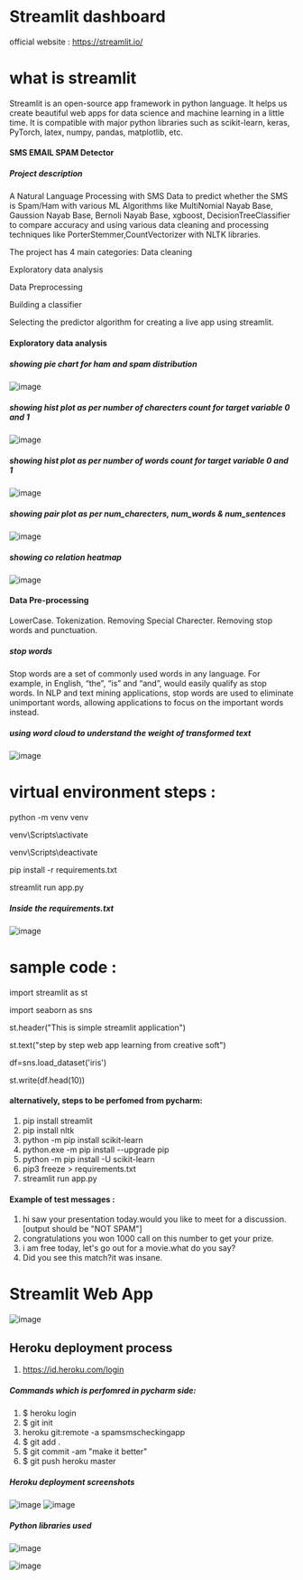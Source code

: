 # Streamlit dashboard
official website : https://streamlit.io/

# what is streamlit
Streamlit is an open-source app framework in python language. It helps us create beautiful web apps for data science and machine learning in a little time. 
It is compatible with major python libraries such as scikit-learn, keras, PyTorch, latex, numpy, pandas, matplotlib, etc.

#### SMS EMAIL SPAM Detector
##### Project description

A Natural Language Processing with SMS Data to predict whether the SMS is Spam/Ham with various ML Algorithms 
like MultiNomial Nayab Base, Gaussion Nayab Base, Bernoli Nayab Base, xgboost, DecisionTreeClassifier 
to compare accuracy and using various data cleaning and processing techniques like PorterStemmer,CountVectorizer with NLTK libraries.

The project has 4 main categories:
Data cleaning

Exploratory data analysis

Data Preprocessing

Building a classifier

Selecting the predictor algorithm for creating a live app using streamlit.

#### Exploratory data analysis 
##### showing pie chart for ham and spam distribution
![image](https://github.com/kaushik-prasad-dey/Data_science_Machine_Learning_Projects/assets/109330283/167188f7-db48-4d0e-8d65-8bd4ba8194e4)

##### showing hist plot as per number of charecters count for target variable 0 and 1
![image](https://github.com/kaushik-prasad-dey/Data_science_Machine_Learning_Projects/assets/109330283/4c3fd9e4-f46a-42d5-9ffb-bc23031fabb1)

##### showing hist plot as per number of words count for target variable 0 and 1
![image](https://github.com/kaushik-prasad-dey/Data_science_Machine_Learning_Projects/assets/109330283/9b620624-c9de-48c9-85d9-afbeb3f0cf66)

##### showing pair plot as per num_charecters, num_words & num_sentences
![image](https://github.com/kaushik-prasad-dey/Data_science_Machine_Learning_Projects/assets/109330283/df6eb75f-bd46-43a9-a5ca-05727e18278b)

##### showing co relation heatmap
![image](https://github.com/kaushik-prasad-dey/Data_science_Machine_Learning_Projects/assets/109330283/5a2bd087-9bab-4879-b8e6-003ceed98765)

#### Data Pre-processing
LowerCase. Tokenization. Removing Special Charecter. Removing stop words and punctuation.

##### stop words
Stop words are a set of commonly used words in any language. 
For example, in English, “the”, “is” and “and”, would easily qualify as stop words. 
In NLP and text mining applications, stop words are used to eliminate unimportant words, 
allowing applications to focus on the important words instead.

##### using word cloud to understand the weight of transformed text
![image](https://github.com/kaushik-prasad-dey/Data_science_Machine_Learning_Projects/assets/109330283/e572bf3e-f105-4b6f-bc27-5e0dc48492b2)

# virtual environment steps :
 python -m venv venv

 venv\Scripts\activate

 venv\Scripts\deactivate

 pip install -r requirements.txt

 streamlit run app.py

##### Inside the requirements.txt
![image](https://github.com/kaushik-prasad-dey/Data_science_Machine_Learning_Projects/assets/109330283/1f98a107-32ff-499a-86ad-347523fcc35c)


# sample code :
import streamlit as st

import seaborn as sns

st.header("This is simple streamlit application")

st.text("step by step web app learning from creative soft")

df=sns.load_dataset('iris')

st.write(df.head(10))

#### alternatively, steps to be perfomed from pycharm:
  1) pip install streamlit
  2) pip install nltk
  3) python -m pip install scikit-learn
  4) python.exe -m pip install --upgrade pip
  5) python -m pip install -U scikit-learn
  6) pip3 freeze > requirements.txt
  7) streamlit run app.py

#### Example of test messages :
1) hi saw your presentation today.would you like to meet for a discussion. [output should be "NOT SPAM"]
2) congratulations you won 1000 call on this number to get your prize.
3) i am free today, let's go out for a movie.what do you say?
4) Did you see this match?it was insane.

# Streamlit Web App
![image](https://github.com/kaushik-prasad-dey/Data_science_Machine_Learning_Projects/assets/109330283/4095fec1-9799-40c6-8dd9-eb761b209768)

## Heroku deployment process
1) https://id.heroku.com/login
   
##### Commands which is perfomred in pycharm side:
1) $ heroku login
2) $ git init
3) heroku git:remote -a spamsmscheckingapp
4) $ git add .
5) $ git commit -am "make it better"
6) $ git push heroku master

##### Heroku deployment screenshots
![image](https://github.com/kaushik-prasad-dey/Data_science_Machine_Learning_Projects/assets/109330283/0e1905c5-643d-4945-af5c-e070f17b5fec)
![image](https://github.com/kaushik-prasad-dey/Data_science_Machine_Learning_Projects/assets/109330283/37f2ca58-8e1d-40b5-a5b8-022ff0c200f0)

##### Python libraries used

![image](https://github.com/kaushik-prasad-dey/Data_science_Machine_Learning_Projects/assets/109330283/c3a92160-4fb6-4aa5-8eed-a74b40ec1db2)

![image](https://github.com/kaushik-prasad-dey/Data_science_Machine_Learning_Projects/assets/109330283/2d54175b-272f-4079-a1d1-5c4986c92000)






